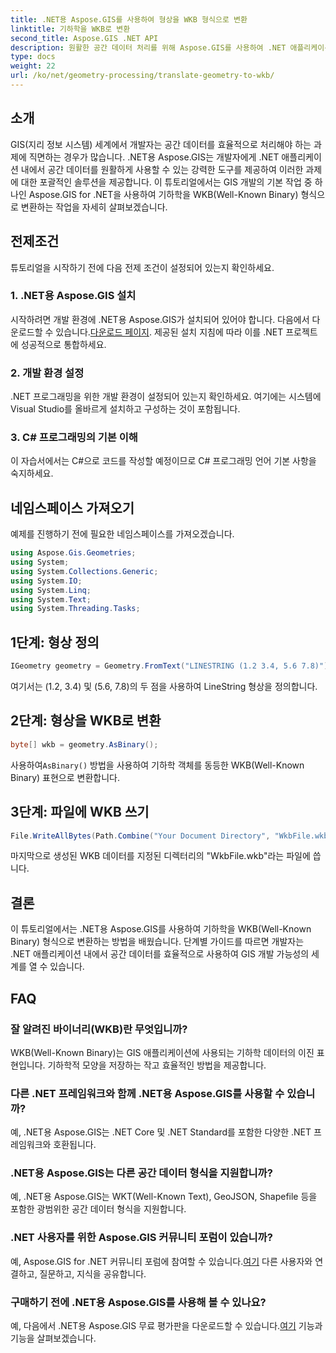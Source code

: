 ```yaml
---
title: .NET용 Aspose.GIS를 사용하여 형상을 WKB 형식으로 변환
linktitle: 기하학을 WKB로 변환
second_title: Aspose.GIS .NET API
description: 원활한 공간 데이터 처리를 위해 Aspose.GIS를 사용하여 .NET 애플리케이션에서 기하학을 WKB(Well-Known Binary) 형식으로 변환하는 방법을 알아보세요.
type: docs
weight: 22
url: /ko/net/geometry-processing/translate-geometry-to-wkb/
---
```

## 소개
GIS(지리 정보 시스템) 세계에서 개발자는 공간 데이터를 효율적으로 처리해야 하는 과제에 직면하는 경우가 많습니다. .NET용 Aspose.GIS는 개발자에게 .NET 애플리케이션 내에서 공간 데이터를 원활하게 사용할 수 있는 강력한 도구를 제공하여 이러한 과제에 대한 포괄적인 솔루션을 제공합니다. 이 튜토리얼에서는 GIS 개발의 기본 작업 중 하나인 Aspose.GIS for .NET을 사용하여 기하학을 WKB(Well-Known Binary) 형식으로 변환하는 작업을 자세히 살펴보겠습니다.
## 전제조건
튜토리얼을 시작하기 전에 다음 전제 조건이 설정되어 있는지 확인하세요.
### 1. .NET용 Aspose.GIS 설치
 시작하려면 개발 환경에 .NET용 Aspose.GIS가 설치되어 있어야 합니다. 다음에서 다운로드할 수 있습니다.[다운로드 페이지](https://releases.aspose.com/gis/net/). 제공된 설치 지침에 따라 이를 .NET 프로젝트에 성공적으로 통합하세요.
### 2. 개발 환경 설정
.NET 프로그래밍을 위한 개발 환경이 설정되어 있는지 확인하세요. 여기에는 시스템에 Visual Studio를 올바르게 설치하고 구성하는 것이 포함됩니다.
### 3. C# 프로그래밍의 기본 이해
이 자습서에서는 C#으로 코드를 작성할 예정이므로 C# 프로그래밍 언어 기본 사항을 숙지하세요.

## 네임스페이스 가져오기
예제를 진행하기 전에 필요한 네임스페이스를 가져오겠습니다.
```csharp
using Aspose.Gis.Geometries;
using System;
using System.Collections.Generic;
using System.IO;
using System.Linq;
using System.Text;
using System.Threading.Tasks;
```
## 1단계: 형상 정의
```csharp
IGeometry geometry = Geometry.FromText("LINESTRING (1.2 3.4, 5.6 7.8)");
```
여기서는 (1.2, 3.4) 및 (5.6, 7.8)의 두 점을 사용하여 LineString 형상을 정의합니다.
## 2단계: 형상을 WKB로 변환
```csharp
byte[] wkb = geometry.AsBinary();
```
 사용하여`AsBinary()` 방법을 사용하여 기하학 객체를 동등한 WKB(Well-Known Binary) 표현으로 변환합니다.
## 3단계: 파일에 WKB 쓰기
```csharp
File.WriteAllBytes(Path.Combine("Your Document Directory", "WkbFile.wkb"), wkb);
```
마지막으로 생성된 WKB 데이터를 지정된 디렉터리의 "WkbFile.wkb"라는 파일에 씁니다.

## 결론
이 튜토리얼에서는 .NET용 Aspose.GIS를 사용하여 기하학을 WKB(Well-Known Binary) 형식으로 변환하는 방법을 배웠습니다. 단계별 가이드를 따르면 개발자는 .NET 애플리케이션 내에서 공간 데이터를 효율적으로 사용하여 GIS 개발 가능성의 세계를 열 수 있습니다.
## FAQ
### 잘 알려진 바이너리(WKB)란 무엇입니까?
WKB(Well-Known Binary)는 GIS 애플리케이션에 사용되는 기하학 데이터의 이진 표현입니다. 기하학적 모양을 저장하는 작고 효율적인 방법을 제공합니다.
### 다른 .NET 프레임워크와 함께 .NET용 Aspose.GIS를 사용할 수 있습니까?
예, .NET용 Aspose.GIS는 .NET Core 및 .NET Standard를 포함한 다양한 .NET 프레임워크와 호환됩니다.
### .NET용 Aspose.GIS는 다른 공간 데이터 형식을 지원합니까?
예, .NET용 Aspose.GIS는 WKT(Well-Known Text), GeoJSON, Shapefile 등을 포함한 광범위한 공간 데이터 형식을 지원합니다.
### .NET 사용자를 위한 Aspose.GIS 커뮤니티 포럼이 있습니까?
 예, Aspose.GIS for .NET 커뮤니티 포럼에 참여할 수 있습니다.[여기](https://forum.aspose.com/c/gis/33) 다른 사용자와 연결하고, 질문하고, 지식을 공유합니다.
### 구매하기 전에 .NET용 Aspose.GIS를 사용해 볼 수 있나요?
 예, 다음에서 .NET용 Aspose.GIS 무료 평가판을 다운로드할 수 있습니다.[여기](https://releases.aspose.com/) 기능과 기능을 살펴보겠습니다.